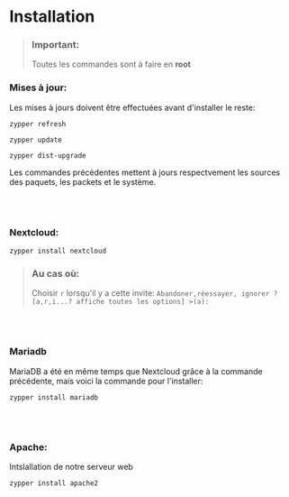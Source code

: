 # Installation

>### **Important**:
>
>Toutes les commandes sont à faire en **root**


### Mises à jour:
Les mises à jours doivent être effectuées avant d'installer le reste:

```
zypper refresh 
```

```
zypper update 
```
```
zypper dist-upgrade
```
Les commandes précédentes mettent à jours respectvement les sources des paquets, les packets et le système.

<br><br>
### Nextcloud:

```
zypper install nextcloud
```
>### **Au cas où**:
>Choisir `r` lorsqu'il y a cette invite: `Abandoner,réessayer, ignorer ? [a,r,i...? affiche toutes les options] >(a):`

<br><br>
### Mariadb
MariaDB a été en même temps que Nextcloud grâce à la commande précédente, mais voici la 
commande pour l'installer:
```
zypper install mariadb
```
<br><br>
### Apache:
Intslallation de notre serveur web
```
zypper install apache2
```

